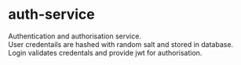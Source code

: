 # auth-service
Authentication and authorisation service.\
User credentails are hashed with random salt and stored in database.\
Login validates credentals and provide jwt for authorisation.

